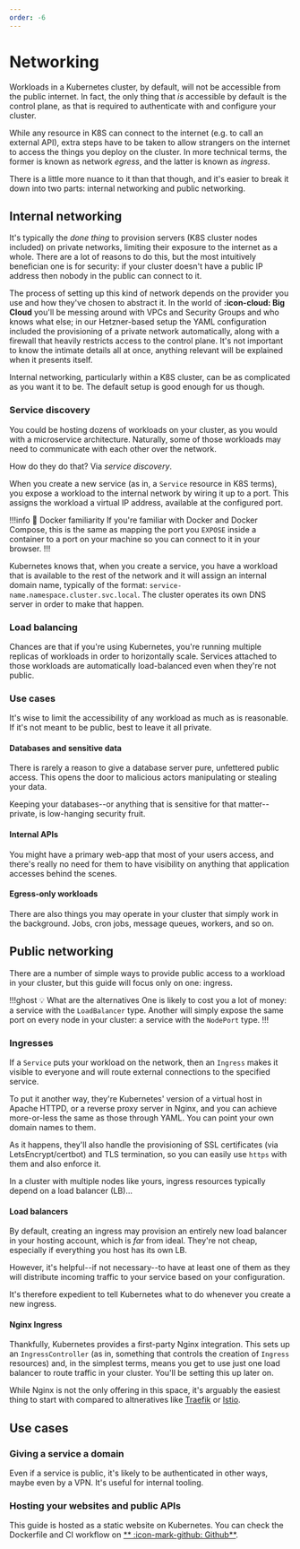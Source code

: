 ```yaml
---
order: -6
---
```


# Networking

Workloads in a Kubernetes cluster, by default, will not be accessible from the public internet. In fact, the only thing that _is_ accessible by default is the control plane, as that is required to authenticate with and configure your cluster.

While any resource in K8S can connect to the internet (e.g. to call an external API), extra steps have to be taken to allow strangers on the internet to access the things you deploy on the cluster. In more technical terms, the former is known as network _egress_, and the latter is known as _ingress_.

There is a little more nuance to it than that though, and it's easier to break it down into two parts: internal networking and public networking.

## Internal networking

It's typically the _done thing_ to provision servers (K8S cluster nodes included) on private networks, limiting their exposure to the internet as a whole. There are a lot of reasons to do this, but the most intuitively benefician one is for security: if your cluster doesn't have a public IP address then nobody in the public can connect to it.

The process of setting up this kind of network depends on the provider you use and how they've chosen to abstract it. In the world of **:icon-cloud: Big Cloud** you'll be messing around with VPCs and Security Groups and who knows what else; in our Hetzner-based setup the YAML configuration included the provisioning of a private network automatically, along with a firewall that heavily restricts access to the control plane. It's not important to know the intimate details all at once, anything relevant will be explained when it presents itself.

Internal networking, particularly within a K8S cluster, can be as complicated as you want it to be. The default setup is good enough for us though.

### Service discovery

You could be hosting dozens of workloads on your cluster, as you would with a microservice architecture. Naturally, some of those workloads may need to communicate with each other over the network.

How do they do that? Via _service discovery_.

When you create a new service (as in, a `Service` resource in K8S terms), you expose a workload to the internal network by wiring it up to a port. This assigns the workload a virtual IP address, available at the configured port.

!!!info :whale: Docker familiarity
If you're familiar with Docker and Docker Compose, this is the same as mapping the port you `EXPOSE` inside a container to a port on your machine so you can connect to it in your browser.
!!!

Kubernetes knows that, when you create a service, you have a workload that is available to the rest of the network and it will assign an internal domain name, typically of the format: `service-name.namespace.cluster.svc.local`. The cluster operates its own DNS server in order to make that happen.

### Load balancing

Chances are that if you're using Kubernetes, you're running multiple replicas of workloads in order to horizontally scale. Services attached to those workloads are automatically load-balanced even when they're not public.

### Use cases

It's wise to limit the accessibility of any workload as much as is reasonable. If it's not meant to be public, best to leave it all private.

#### Databases and sensitive data

There is rarely a reason to give a database server pure, unfettered public access. This opens the door to malicious actors manipulating or stealing your data.

Keeping your databases--or anything that is sensitive for that matter--private, is low-hanging security fruit.

#### Internal APIs

You might have a primary web-app that most of your users access, and there's really no need for them to have visibility on anything that application accesses behind the scenes.

#### Egress-only workloads

There are also things you may operate in your cluster that simply work in the background. Jobs, cron jobs, message queues, workers, and so on.

## Public networking

There are a number of simple ways to provide public access to a workload in your cluster, but this guide will focus only on one: ingress.

!!!ghost :bulb: What are the alternatives
One is likely to cost you a lot of money: a service with the `LoadBalancer` type.
Another will simply expose the same port on every node in your cluster: a service with the `NodePort` type.
!!!

### Ingresses

If a `Service` puts your workload on the network, then an `Ingress` makes it visible to everyone and will route external connections to the specified service. 

To put it another way, they're Kubernetes' version of a virtual host in Apache HTTPD, or a reverse proxy server in Nginx, and you can achieve more-or-less the same as those through YAML. You can point your own domain names to them.

As it happens, they'll also handle the provisioning of SSL certificates (via LetsEncrypt/certbot) and TLS termination, so you can easily use `https` with them and also enforce it.

In a cluster with multiple nodes like yours, ingress resources typically depend on a load balancer (LB)...

#### Load balancers

By default, creating an ingress may provision an entirely new load balancer in your hosting account, which is _far_ from ideal. They're not cheap, especially if everything you host has its own LB.

However, it's helpful--if not necessary--to have at least one of them as they will distribute incoming traffic to your service based on your configuration.

It's therefore expedient to tell Kubernetes what to do whenever you create a new ingress.

#### Nginx Ingress

Thankfully, Kubernetes provides a first-party Nginx integration. This sets up an `IngressController` (as in, something that controls the creation of `Ingress` resources) and, in the simplest terms, means you get to use just one load balancer to route traffic in your cluster. You'll be setting this up later on.

While Nginx is not the only offering in this space, it's arguably the easiest thing to start with compared to altneratives like [Traefik](https://traefik.io) or [Istio](hjttps://istio.io).

## Use cases

### Giving a service a domain

Even if a service is public, it's likely to be authenticated in other ways, maybe even by a VPN. It's useful for internal tooling.

### Hosting your websites and public APIs

This guide is hosted as a static website on Kubernetes. You can check the Dockerfile and CI workflow on [** :icon-mark-github: Github**](https://github.com/leemeichin/k8s-guide).
